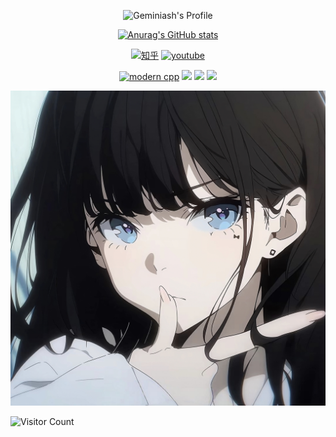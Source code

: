 <div id="title" align=center>

![Geminiash's Profile](https://readme-typing-svg.herokuapp.com?font=Segoe+Script&center=true&lines=Geminiash)

[![Anurag's GitHub stats](https://github-readme-stats.vercel.app/api?username=Geminiash&show_icons=true&theme=tokyonight)](https://github.com/Geminiash)

[![知乎](https://img.shields.io/badge/%E7%9F%A5%E4%B9%8E-Geminiash-yello)](https://www.zhihu.com/people/o4ze4r)
[![youtube](https://img.shields.io/badge/video-YouTube-red)](https://www.youtube.com/channel/UCey35Do4RGewqr-6EiaCJrg)

[![modern cpp](https://img.shields.io/badge/code-Modern%20C++-blue)](https://learn.microsoft.com/zh-cn/cpp/cpp/welcome-back-to-cpp-modern-cpp) 
![](https://img.shields.io/badge/讨厌-学习-yellow) 
![](https://img.shields.io/badge/性格-开朗-red) 
![](https://img.shields.io/badge/爱好-二次元-red)

</div>

![头像](image/4d7de1a225e39519b40ec3c908d22ca5.jpg)

![Visitor Count](https://profile-counter.glitch.me/Geminiash/count.svg)
